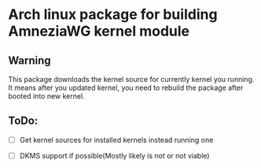 # Arch linux package for building AmneziaWG kernel module


## Warning

This package downloads the kernel source for currently kernel you running. 
It means after you updated kernel, you need to rebuild the package after booted into new kernel.


## ToDo:
 - [ ] Get kernel sources for installed kernels instead running one
 - [ ] DKMS support if possible(Mostly likely is not or not viable)

